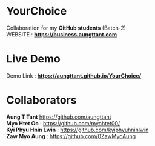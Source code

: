 # YourChoice

Collaboration for my **GitHub students** (Batch-2)<br>
WEBSITE : **https://business.aungttant.com**

# Live Demo
Demo Link : **https://aungttant.github.io/YourChoice/**

# Collaborators
**Aung T Tant** https://github.com/aungttant<br>
**Myo Htet Oo** : https://github.com/myohtet00/<br>
**Kyi Phyu Hnin Lwin** : https://github.com/kyiphyuhninlwin<br>
**Zaw Myo Aung** : https://github.com/0ZawMyoAung<br>

